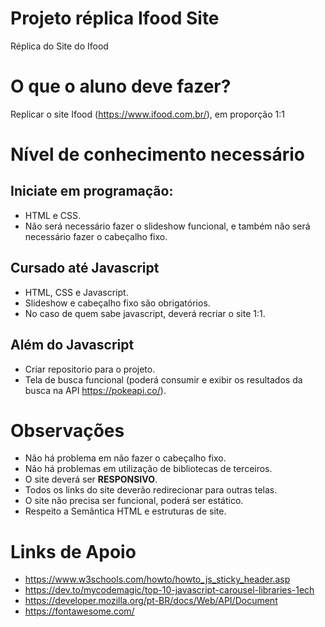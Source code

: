 # Projeto réplica Ifood Site
Réplica do Site do Ifood

# O que o aluno deve fazer?
Replicar o site Ifood (https://www.ifood.com.br/), em proporção 1:1

# Nível de conhecimento necessário

## Iniciate em programação:
  - HTML e CSS.
  - Não será necessário fazer o slideshow funcional, e também não será necessário fazer o cabeçalho fixo.
  
## Cursado até Javascript
  - HTML, CSS e Javascript.
  - Slideshow e cabeçalho fixo são obrigatórios.
  - No caso de quem sabe javascript, deverá recriar o site 1:1.

## Além do Javascript
  - Criar repositorio para o projeto.
  - Tela de busca funcional (poderá consumir e exibir os resultados da busca na API https://pokeapi.co/). 
  
  
 # Observações
 - Não há problema em não fazer o cabeçalho fixo.
 - Não há problemas em utilização de bibliotecas de terceiros.
 - O site deverá ser **RESPONSIVO**.
 - Todos os links do site deverão redirecionar para outras telas.
 - O site não precisa ser funcional, poderá ser estático.
 - Respeito a Semântica HTML e estruturas de site.
  
# Links de Apoio

- https://www.w3schools.com/howto/howto_js_sticky_header.asp
- https://dev.to/mycodemagic/top-10-javascript-carousel-libraries-1ech
- https://developer.mozilla.org/pt-BR/docs/Web/API/Document
- https://fontawesome.com/
  

